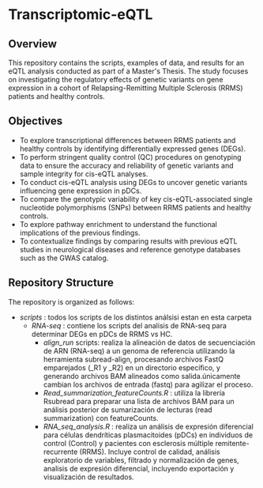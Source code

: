# Transcriptomic-eQTL
## Overview
This repository contains the scripts, examples of data, and results for an eQTL analysis conducted as part of a Master's Thesis. The study focuses on investigating the regulatory effects of genetic variants on gene expression in a cohort of Relapsing-Remitting Multiple Sclerosis (RRMS) patients and healthy controls.

## Objectives
- To explore transcriptional differences between RRMS patients and healthy controls by identifying differentially expressed genes (DEGs).
- To perform stringent quality control (QC) procedures on genotyping data to ensure the accuracy and reliability of genetic variants and sample integrity for cis-eQTL analyses.
- To conduct cis-eQTL analysis using DEGs to uncover genetic variants influencing gene expression in pDCs.
- To compare the genotypic variability of key cis-eQTL-associated single nucleotide polymorphisms (SNPs) between RRMS patients and healthy controls.
- To explore pathway enrichment to understand the functional implications of the previous findings.
- To contextualize findings by comparing results with previous eQTL studies in neurological diseases and reference genotype databases such as the GWAS catalog.

## Repository Structure
The repository is organized as follows: 

- *scripts* : todos los scripts de los distintos análsisi estan en esta carpeta
  - *RNA-seq* : contiene los scripts del analisis de RNA-seq para determinar DEGs en pDCs de RRMS vs HC. 
    - *align_run* scripts:  realiza la alineación de datos de secuenciación de ARN (RNA-seq) a un genoma de referencia utilizando la herramienta subread-align, procesando archivos FastQ emparejados (_R1 y _R2) en un directorio específico, y generando archivos BAM alineados como salida.únicamente cambian los archivos de entrada (fastq) para agilizar el proceso.
    - *Read_summarization_featureCounts.R* : utiliza la librería Rsubread para preparar una lista de archivos BAM para un análisis posterior de sumarización de lecturas (read summarization) con featureCounts.
    - *RNA_seq_analysis.R* : realiza un análisis de expresión diferencial para células dendríticas plasmacitoides (pDCs) en individuos de control (Control) y pacientes con esclerosis múltiple remitente-recurrente (RRMS). Incluye control de calidad, análisis exploratorio de variables, filtrado y normalización de genes, analisis de expresión diferencial, incluyendo exportación y visualización de resultados. 
